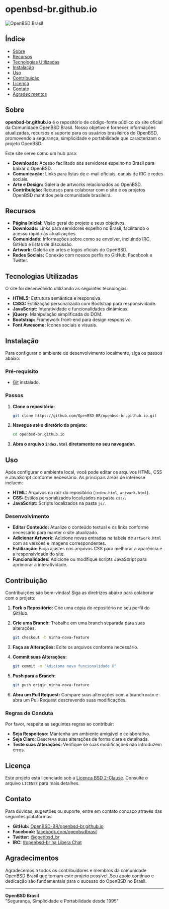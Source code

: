 # openbsd-br.github.io

![OpenBSD Brasil](https://openbsd-br.org/img/openbsd.png)

## Índice

- [Sobre](#sobre)
- [Recursos](#recursos)
- [Tecnologias Utilizadas](#tecnologias-utilizadas)
- [Instalação](#instalação)
- [Uso](#uso)
- [Contribuição](#contribuição)
- [Licença](#licença)
- [Contato](#contato)
- [Agradecimentos](#agradecimentos)

## Sobre

**openbsd-br.github.io** é o repositório de código-fonte público do site oficial da Comunidade OpenBSD Brasil. Nosso objetivo é fornecer informações atualizadas, recursos e suporte para os usuários brasileiros do OpenBSD, promovendo a segurança, simplicidade e portabilidade que caracterizam o projeto OpenBSD.

Este site serve como um hub para:

- **Downloads:** Acesso facilitado aos servidores espelho no Brasil para baixar o OpenBSD.
- **Comunicação:** Links para listas de e-mail oficiais, canais de IRC e redes sociais.
- **Arte e Design:** Galeria de artworks relacionados ao OpenBSD.
- **Contribuição:** Recursos para colaborar com o site e os projetos OpenBSD mantidos pela comunidade brasileira.

## Recursos

- **Página Inicial:** Visão geral do projeto e seus objetivos.
- **Downloads:** Links para servidores espelho no Brasil, facilitando o acesso rápido às atualizações.
- **Comunidade:** Informações sobre como se envolver, incluindo IRC, GitHub e listas de discussão.
- **Artwork:** Galeria de artes e logos oficiais do OpenBSD.
- **Redes Sociais:** Conexão com nossos perfis no GitHub, Facebook e Twitter.

## Tecnologias Utilizadas

O site foi desenvolvido utilizando as seguintes tecnologias:

- **HTML5:** Estrutura semântica e responsiva.
- **CSS3:** Estilização personalizada com Bootstrap para responsividade.
- **JavaScript:** Interatividade e funcionalidades dinâmicas.
- **jQuery:** Manipulação simplificada do DOM.
- **Bootstrap:** Framework front-end para design responsivo.
- **Font Awesome:** Ícones sociais e visuais.

## Instalação

Para configurar o ambiente de desenvolvimento localmente, siga os passos abaixo:

### Pré-requisito

- [Git](https://git-scm.com/) instalado.

### Passos

1. **Clone o repositório:**

   ```bash
   git clone https://github.com/OpenBSD-BR/openbsd-br.github.io.git
   ```

2. **Navegue até o diretório do projeto:**

   ```bash
   cd openbsd-br.github.io
   ```

3. **Abra o arquivo `index.html` diretamente no seu navegador.**



## Uso

Após configurar o ambiente local, você pode editar os arquivos HTML, CSS e JavaScript conforme necessário. As principais áreas de interesse incluem:

- **HTML:** Arquivos na raiz do repositório (`index.html`, `artwork.html`).
- **CSS:** Estilos personalizados localizados na pasta `css/`.
- **JavaScript:** Scripts localizados na pasta `js/`.

### Desenvolvimento

- **Editar Conteúdo:** Atualize o conteúdo textual e os links conforme necessário para manter o site atualizado.
- **Adicionar Artwork:** Adicione novas entradas na tabela de `artwork.html` com as versões e imagens correspondentes.
- **Estilização:** Faça ajustes nos arquivos CSS para melhorar a aparência e a responsividade do site.
- **Funcionalidades:** Adicione ou modifique scripts JavaScript para aprimorar a interatividade.


## Contribuição

Contribuições são bem-vindas! Siga as diretrizes abaixo para colaborar com o projeto:

1. **Fork o Repositório:** Crie uma cópia do repositório no seu perfil do GitHub.
2. **Crie uma Branch:** Trabalhe em uma branch separada para suas alterações.

   ```bash
   git checkout -b minha-nova-feature
   ```

3. **Faça as Alterações:** Edite os arquivos conforme necessário.
4. **Commit suas Alterações:**

   ```bash
   git commit -m "Adiciona nova funcionalidade X"
   ```

5. **Push para a Branch:**

   ```bash
   git push origin minha-nova-feature
   ```

6. **Abra um Pull Request:** Compare suas alterações com a branch `main` e abra um Pull Request descrevendo suas modificações.

### Regras de Conduta

Por favor, respeite as seguintes regras ao contribuir:

- **Seja Respeitoso:** Mantenha um ambiente amigável e colaborativo.
- **Seja Claro:** Descreva suas alterações de forma clara e detalhada.
- **Teste suas Alterações:** Verifique se suas modificações não introduzem erros.

## Licença

Este projeto está licenciado sob a [Licença BSD 2-Clause](https://opensource.org/licenses/BSD-2-Clause). Consulte o arquivo `LICENSE` para mais detalhes.

## Contato

Para dúvidas, sugestões ou suporte, entre em contato conosco através das seguintes plataformas:

- **GitHub:** [OpenBSD-BR/openbsd-br.github.io](https://github.com/OpenBSD-BR/openbsd-br.github.io)
- **Facebook:** [facebook.com/openbsdbrasil](https://www.facebook.com/openbsdbrasil/)
- **Twitter:** [@openbsd_br](https://twitter.com/openbsd_br)
- **IRC:** [#openbsd-br na Libera Chat](https://web.libera.chat/#openbsd-br)

## Agradecimentos

Agradecemos a todos os contribuidores e membros da comunidade OpenBSD Brasil que tornam este projeto possível. Seu apoio contínuo e dedicação são fundamentais para o sucesso do OpenBSD no Brasil.

---

**OpenBSD Brasil**  
"Segurança, Simplicidade e Portabilidade desde 1995"
